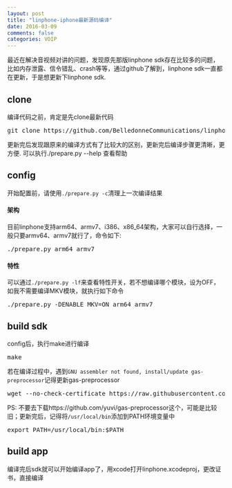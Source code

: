 ```yaml
---
layout: post
title: "linphone-iphone最新源码编译"
date: 2016-03-09
comments: false
categories: VOIP
---
```


最近在解决音视频对讲的问题，发现原先那版linphone sdk存在比较多的问题，比如内存泄露、信令错乱、crash等等，通过github了解到，linphone sdk一直都在更新，于是想更新下linphone sdk. 

## clone
编译代码之前，肯定是先clone最新代码
<pre>
git clone https://github.com/BelledonneCommunications/linphone-iphone --recursive
</pre>
更新完后发现跟原来的编译方式有了比较大的区别，更新完后编译步骤更清晰，更方便. 可以执行./prepare.py --help 查看帮助

## config
开始配置前，请使用`./prepare.py -c`清理上一次编译结果

#### 架构

目前linphone支持arm64、armv7、i386、x86_64架构，大家可以自行选择，一般只要armv64、armv7就行了，命令如下:
<pre>
./prepare.py arm64 armv7
</pre>

#### 特性

可以通过`./prepare.py -lf`来查看特性开关，若不想编译哪个模块，设为OFF，如我不需要编译MKV模块，就执行如下命令
<pre>
./prepare.py -DENABLE_MKV=ON arm64 armv7
</pre>

## build sdk
config后，执行make进行编译
<pre>
make
</pre>
若在编译过程中，遇到`GNU assembler not found, install/update gas-preprocessor`记得更新gas-preprocessor
<pre>
wget --no-check-certificate https://raw.githubusercontent.com/FFmpeg/gas-preprocessor/master/gas-preprocessor.pl && chmod +x gas-preprocessor.pl && sudo mv gas-preprocessor.pl /usr/local/bin
</pre>
PS: 不要去下载https://github.com/yuvi/gas-preprocessor这个，可能是比较旧；更新完后，记得将`/usr/local/bin`添加到PATH环境变量中
<pre>
export PATH=/usr/local/bin:$PATH
</pre>

## build app
编译完后sdk就可以开始编译app了，用xcode打开linphone.xcodeproj，更改证书，直接编译



